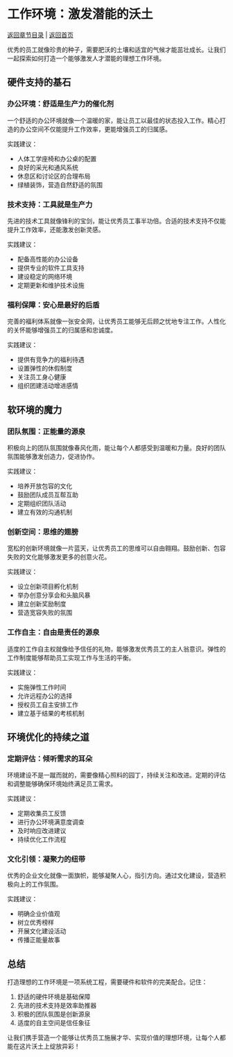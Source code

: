 # 工作环境：激发潜能的沃土

[返回章节目录](./index.md) | [返回首页](../README.md)

优秀的员工就像珍贵的种子，需要肥沃的土壤和适宜的气候才能茁壮成长。让我们一起探索如何打造一个能够激发人才潜能的理想工作环境。

## 硬件支持的基石

### 办公环境：舒适是生产力的催化剂

一个舒适的办公环境就像一个温暖的家，能让员工以最佳的状态投入工作。精心打造的办公空间不仅能提升工作效率，更能增强员工的归属感。

实践建议：
- 人体工学座椅和办公桌的配置
- 良好的采光和通风系统
- 休息区和讨论区的合理布局
- 绿植装饰，营造自然舒适的氛围

### 技术支持：工具就是生产力

先进的技术工具就像锋利的宝剑，能让优秀员工事半功倍。合适的技术支持不仅能提升工作效率，还能激发创新灵感。

实践建议：
- 配备高性能的办公设备
- 提供专业的软件工具支持
- 建设稳定的网络环境
- 定期更新和维护技术设施

### 福利保障：安心是最好的后盾

完善的福利体系就像一张安全网，让优秀员工能够无后顾之忧地专注工作。人性化的关怀能够增强员工的归属感和忠诚度。

实践建议：
- 提供有竞争力的福利待遇
- 设置弹性的休假制度
- 关注员工身心健康
- 组织团建活动增进感情

## 软环境的魔力

### 团队氛围：正能量的源泉

积极向上的团队氛围就像春风化雨，能让每个人都感受到温暖和力量。良好的团队氛围能够激发创造力，促进协作。

实践建议：
- 培养开放包容的文化
- 鼓励团队成员互帮互助
- 定期组织团队活动
- 建立有效的沟通机制

### 创新空间：思维的翅膀

宽松的创新环境就像一片蓝天，让优秀员工的思维可以自由翱翔。鼓励创新、包容失败的文化能够激发更多的创意火花。

实践建议：
- 设立创新项目孵化机制
- 举办创意分享会和头脑风暴
- 建立创新奖励制度
- 营造宽容失败的氛围

### 工作自主：自由是责任的源泉

适度的工作自主权就像给予信任的礼物，能够激发优秀员工的主人翁意识。弹性的工作制度能够帮助员工实现工作与生活的平衡。

实践建议：
- 实施弹性工作时间
- 允许远程办公的选择
- 授权员工自主安排工作
- 建立基于结果的考核机制

## 环境优化的持续之道

### 定期评估：倾听需求的耳朵

环境建设不是一蹴而就的，需要像精心照料的园丁，持续关注和改进。定期的评估和调整能够确保环境始终满足员工需求。

实践建议：
- 定期收集员工反馈
- 进行办公环境满意度调查
- 及时响应改进建议
- 持续优化工作流程

### 文化引领：凝聚力的纽带

优秀的企业文化就像一面旗帜，能够凝聚人心，指引方向。通过文化建设，营造积极向上的工作氛围。

实践建议：
- 明确企业价值观
- 树立优秀榜样
- 开展文化建设活动
- 传播正能量故事

## 总结

打造理想的工作环境是一项系统工程，需要硬件和软件的完美配合。记住：

1. 舒适的硬件环境是基础保障
2. 先进的技术支持是效率助推器
3. 积极的团队氛围是创新源泉
4. 适度的自主空间是信任象征

让我们携手营造一个能够让优秀员工施展才华、实现价值的理想环境，让每个人都能在这片沃土上绽放异彩！
